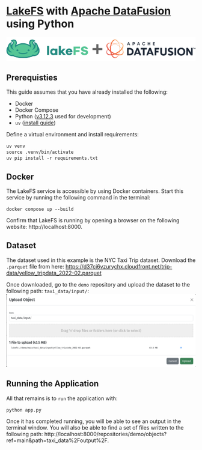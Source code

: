 # [LakeFS](https://lakefs.io) with [Apache DataFusion](https://datafusion.apache.org) using Python

![](assets/logo.png)

## Prerequisties

This guide assumes that you have already installed the following:

- Docker
- Docker Compose
- Python ([v3.12.3](https://www.python.org/downloads/release/python-3123/) used for development)
- `uv` ([install guide](https://github.com/astral-sh/uv?tab=readme-ov-file#getting-started))

Define a virtual environment and install requirements:

```shell
uv venv
source .venv/bin/activate
uv pip install -r requirements.txt
```

## Docker

The LakeFS service is accessible by using Docker containers. Start this service by running the following command in the terminal:

```shell
docker compose up --build
```

Confirm that LakeFS is running by opening a browser on the following website: http://localhost:8000.

## Dataset

The dataset used in this example is the NYC Taxi Trip dataset. Download the `.parquet` file from here: https://d37ci6vzurychx.cloudfront.net/trip-data/yellow_tripdata_2022-02.parquet

Once downloaded, go to the `demo` repository and upload the dataset to the following path: `taxi_data/input/`:
![](assets/upload_taxi.png)

## Running the Application

All that remains is to `run` the application with:

```shell
python app.py
```

Once it has completed running, you will be able to see an output in the terminal window. You will also be able to find a set of files written to the following path: http://localhost:8000/repositories/demo/objects?ref=main&path=taxi_data%2Foutput%2F.
